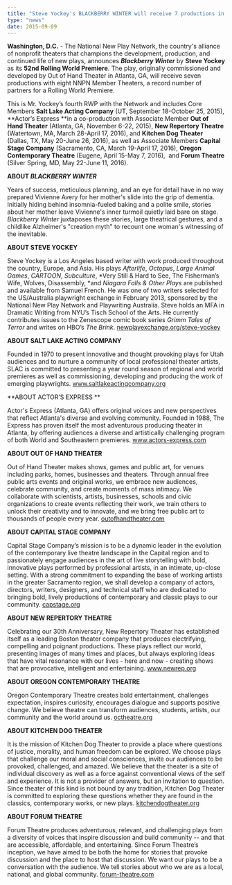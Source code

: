 ```yaml
---
title: "Steve Yockey's BLACKBERRY WINTER will receive 7 productions in it's 2015-16 NNPN Rolling World Premiere"
type: "news"
date: 2015-09-09
---
```


<span class="lead-in">**Washington, D.C.** - The National New Play Network, the country's alliance of nonprofit theaters that champions the development, production, and continued life of new plays, announces ***Blackberry Winter*** by **Steve Yockey** as its **52nd Rolling World Premiere**. The play, originally commissioned and developed by Out of Hand Theater in Atlanta, GA, will receive seven productions with eight NNPN Member Theaters, a record number of partners for a Rolling World Premiere.</span>

This is Mr. Yockey’s fourth RWP with the Network and includes Core Members **Salt Lake Acting Company** (UT, September 18-October 25, 2015), **Actor’s Express **in a co-production with Associate Member **Out of Hand Theater** (Atlanta, GA, November 6-22, 2015), **New Repertory Theatre** (Watertown, MA, March 28-April 17, 2016), and **Kitchen Dog Theater** (Dallas, TX, May 20-June 26, 2016), as well as Associate Members **Capital Stage Company** (Sacramento, CA, March 19-April 17, 2016), **Oregon Contemporary Theatre** (Eugene, April 15-May 7, 2016),  and **Forum Theatre** (Silver Spring, MD, May 22-June 11, 2016).

**ABOUT *BLACKBERRY WINTER***

Years of success, meticulous planning, and an eye for detail have in no way prepared Vivienne Avery for her mother's slide into the grip of dementia. Initially hiding behind insomnia-fueled baking and a polite smile, stories about her mother leave Vivienne's inner turmoil quietly laid bare on stage. *Blackberry Winter* juxtaposes these stories, large theatrical gestures, and a childlike Alzheimer's "creation myth" to recount one woman's witnessing of the inevitable.

**ABOUT STEVE YOCKEY**

Steve Yockey is a Los Angeles based writer with work produced throughout the country, Europe, and Asia. His plays *Afterlife*, *Octopus*, *Large Animal Games*, *CARTOON*, *Subculture*, *Very Still &amp; Hard to See, The Fisherman’s Wife, Wolves, Disassembly, *and *Niagara Falls &amp; Other Plays* are published and available from Samuel French. He was one of two writers selected for the US/Australia playwright exchange in February 2013, sponsored by the National New Play Network and Playwriting Australia. Steve holds an MFA in Dramatic Writing from NYU’s Tisch School of the Arts. He currently contributes issues to the Zenescope comic book series *Grimm Tales of Terror* and writes on HBO’s *The Brink*. <a href="https://newplayexchange.org/users/158/steve-yockey" rel="nofollow">newplayexchange.org/steve-yockey</a>

**ABOUT SALT LAKE ACTING COMPANY**

Founded in 1970 to present innovative and thought provoking plays for Utah audiences and to nurture a community of local professional theater artists, SLAC is committed to presenting a year round season of regional and world premieres as well as commissioning, developing and producing the work of emerging playwrights. <a href="http://www.saltlakeactingcompany.org/" rel="nofollow">www.saltlakeactingcompany.org</a>

**ABOUT ACTOR’S EXPRESS **

Actor's Express (Atlanta, GA) offers original voices and new perspectives that reflect Atlanta's diverse and evolving community. Founded in 1988, The Express has proven itself the most adventurous producing theater in Atlanta, by offering audiences a diverse and artistically challenging program of both World and Southeastern premieres. <a href="http://www.actors-express.com/" rel="nofollow">www.actors-express.com</a>

**ABOUT OUT OF HAND THEATER**

Out of Hand Theater makes shows, games and public art, for venues including parks, homes, businesses and theaters. Through annual free public arts events and original works, we embrace new audiences, celebrate community, and create moments of mass intimacy. We collaborate with scientists, artists, businesses, schools and civic organizations to create events reflecting their work, we train others to unlock their creativity and to innovate, and we bring free public art to thousands of people every year. <a href="http://www.outofhandtheater.com/" rel="nofollow">outofhandtheater.com</a>

**ABOUT CAPITAL STAGE COMPANY**

Capital Stage Company’s mission is to be a dynamic leader in the evolution of the contemporary live theatre landscape in the Capital region and to passionately engage audiences in the art of live storytelling with bold, innovative plays performed by professional artists, in an intimate, up-close setting. With a strong commitment to expanding the base of working artists in the greater Sacramento region, we shall develop a company of actors, directors, writers, designers, and technical staff who are dedicated to bringing bold, lively productions of contemporary and classic plays to our community. <a href="http://capstage.org/" rel="nofollow">capstage.org</a>

**ABOUT NEW REPERTORY THEATRE**

Celebrating our 30th Anniversary, New Repertory Theater has established itself as a leading Boston theater company that produces electrifying, compelling and poignant productions. These plays reflect our world, presenting images of many times and places, but always exploring ideas that have vital resonance with our lives - here and now - creating shows that are provocative, intelligent and entertaining. <a href="http://www.newrep.org/" rel="nofollow">www.newrep.org</a>

**ABOUT OREGON CONTEMPORARY THEATRE**

Oregon Contemporary Theatre creates bold entertainment, challenges expectation, inspires curiosity, encourages dialogue and supports positive change. We believe theatre can transform audiences, students, artists, our community and the world around us. <a href="http://www.octheatre.org/" rel="nofollow">octheatre.org</a>

**ABOUT KITCHEN DOG THEATER**

It is the mission of Kitchen Dog Theater to provide a place where questions of justice, morality, and human freedom can be explored. We choose plays that challenge our moral and social consciences, invite our audiences to be provoked, challenged, and amazed. We believe that the theater is a site of individual discovery as well as a force against conventional views of the self and experience. It is not a provider of answers, but an invitation to question. Since theater of this kind is not bound by any tradition, Kitchen Dog Theater is committed to exploring these questions whether they are found in the classics, contemporary works, or new plays. <a href="http://www.kitchendogtheater.org/" rel="nofollow">kitchendogtheater.org</a>

**ABOUT FORUM THEATRE**

Forum Theatre produces adventurous, relevant, and challenging plays from a diversity of voices that inspire discussion and build community -- and that are accessible, affordable, and entertaining. Since Forum Theatre’s inception, we have aimed to be both the home for stories that provoke discussion and the place to host that discussion. We want our plays to be a conversation with the audience. We tell stories about who we are as a local, national, and global community. <a href="http://forum-theatre.com/" rel="nofollow">forum-theatre.com</a>

